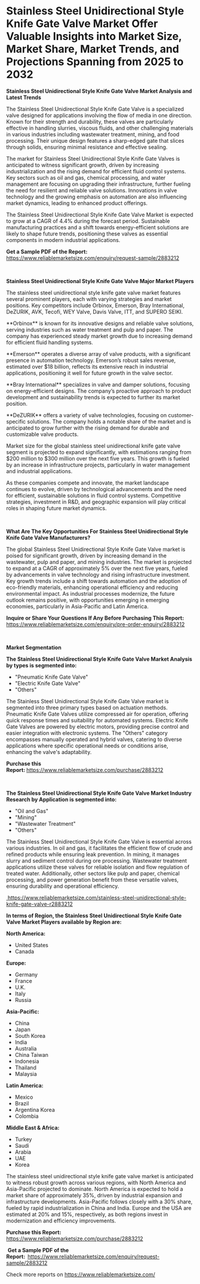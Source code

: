 <p><h1>Stainless Steel Unidirectional Style Knife Gate Valve Market Offer Valuable Insights into Market Size, Market Share, Market Trends, and Projections Spanning from 2025 to 2032</h1></p><p><strong>Stainless Steel Unidirectional Style Knife Gate Valve Market Analysis and Latest Trends</strong></p>
<p><p>The Stainless Steel Unidirectional Style Knife Gate Valve is a specialized valve designed for applications involving the flow of media in one direction. Known for their strength and durability, these valves are particularly effective in handling slurries, viscous fluids, and other challenging materials in various industries including wastewater treatment, mining, and food processing. Their unique design features a sharp-edged gate that slices through solids, ensuring minimal resistance and effective sealing.</p><p>The market for Stainless Steel Unidirectional Style Knife Gate Valves is anticipated to witness significant growth, driven by increasing industrialization and the rising demand for efficient fluid control systems. Key sectors such as oil and gas, chemical processing, and water management are focusing on upgrading their infrastructure, further fueling the need for resilient and reliable valve solutions. Innovations in valve technology and the growing emphasis on automation are also influencing market dynamics, leading to enhanced product offerings.</p><p>The Stainless Steel Unidirectional Style Knife Gate Valve Market is expected to grow at a CAGR of 4.4% during the forecast period. Sustainable manufacturing practices and a shift towards energy-efficient solutions are likely to shape future trends, positioning these valves as essential components in modern industrial applications.</p></p>
<p><strong>Get a Sample PDF of the Report:&nbsp;</strong> <a href="https://www.reliablemarketsize.com/enquiry/request-sample/2883212?utm_campaign=2625&utm_medium=2&utm_source=Github&utm_content=ia&utm_term=13032025&utm_id=stainless-steel-unidirectional-style-knife-gate-valve">https://www.reliablemarketsize.com/enquiry/request-sample/2883212</a></p>
<p>&nbsp;</p>
<p><strong>Stainless Steel Unidirectional Style Knife Gate Valve Major Market Players</strong></p>
<p><p>The stainless steel unidirectional style knife gate valve market features several prominent players, each with varying strategies and market positions. Key competitors include Orbinox, Emerson, Bray International, DeZURIK, AVK, Tecofi, WEY Valve, Davis Valve, ITT, and SUPERO SEIKI.</p><p>**Orbinox** is known for its innovative designs and reliable valve solutions, serving industries such as water treatment and pulp and paper. The company has experienced steady market growth due to increasing demand for efficient fluid handling systems. </p><p>**Emerson** operates a diverse array of valve products, with a significant presence in automation technology. Emerson’s robust sales revenue, estimated over $18 billion, reflects its extensive reach in industrial applications, positioning it well for future growth in the valve sector.</p><p>**Bray International** specializes in valve and damper solutions, focusing on energy-efficient designs. The company’s proactive approach to product development and sustainability trends is expected to further its market position.</p><p>**DeZURIK** offers a variety of valve technologies, focusing on customer-specific solutions. The company holds a notable share of the market and is anticipated to grow further with the rising demand for durable and customizable valve products.</p><p>Market size for the global stainless steel unidirectional knife gate valve segment is projected to expand significantly, with estimations ranging from $200 million to $300 million over the next five years. This growth is fueled by an increase in infrastructure projects, particularly in water management and industrial applications.</p><p>As these companies compete and innovate, the market landscape continues to evolve, driven by technological advancements and the need for efficient, sustainable solutions in fluid control systems. Competitive strategies, investment in R&D, and geographic expansion will play critical roles in shaping future market dynamics.</p></p>
<p>&nbsp;</p>
<p><strong>What Are The Key Opportunities For Stainless Steel Unidirectional Style Knife Gate Valve Manufacturers?</strong></p>
<p><p>The global Stainless Steel Unidirectional Style Knife Gate Valve market is poised for significant growth, driven by increasing demand in the wastewater, pulp and paper, and mining industries. The market is projected to expand at a CAGR of approximately 5% over the next five years, fueled by advancements in valve technology and rising infrastructure investment. Key growth trends include a shift towards automation and the adoption of eco-friendly materials, enhancing operational efficiency and reducing environmental impact. As industrial processes modernize, the future outlook remains positive, with opportunities emerging in emerging economies, particularly in Asia-Pacific and Latin America.</p></p>
<p><strong>Inquire or Share Your Questions If Any Before Purchasing This Report:</strong> <a href="https://www.reliablemarketsize.com/enquiry/pre-order-enquiry/2883212?utm_campaign=2625&utm_medium=2&utm_source=Github&utm_content=ia&utm_term=13032025&utm_id=stainless-steel-unidirectional-style-knife-gate-valve">https://www.reliablemarketsize.com/enquiry/pre-order-enquiry/2883212</a></p>
<p>&nbsp;</p>
<p><strong>Market Segmentation</strong></p>
<p><strong>The Stainless Steel Unidirectional Style Knife Gate Valve Market Analysis by types is segmented into:</strong></p>
<p><ul><li>"Pneumatic Knife Gate Valve"</li><li>"Electric Knife Gate Valve"</li><li>"Others"</li></ul></p>
<p><p>The Stainless Steel Unidirectional Style Knife Gate Valve market is segmented into three primary types based on actuation methods. Pneumatic Knife Gate Valves utilize compressed air for operation, offering quick response times and suitability for automated systems. Electric Knife Gate Valves are powered by electric motors, providing precise control and easier integration with electronic systems. The "Others" category encompasses manually operated and hybrid valves, catering to diverse applications where specific operational needs or conditions arise, enhancing the valve's adaptability.</p></p>
<p><strong>Purchase this Report:&nbsp;</strong><a href="https://www.reliablemarketsize.com/purchase/2883212?utm_campaign=2625&utm_medium=2&utm_source=Github&utm_content=ia&utm_term=13032025&utm_id=stainless-steel-unidirectional-style-knife-gate-valve">https://www.reliablemarketsize.com/purchase/2883212</a></p>
<p>&nbsp;</p>
<p><strong>The Stainless Steel Unidirectional Style Knife Gate Valve Market Industry Research by Application is segmented into:</strong></p>
<p><ul><li>"Oil and Gas"</li><li>"Mining"</li><li>"Wastewater Treatment"</li><li>"Others"</li></ul></p>
<p><p>The Stainless Steel Unidirectional Style Knife Gate Valve is essential across various industries. In oil and gas, it facilitates the efficient flow of crude and refined products while ensuring leak prevention. In mining, it manages slurry and sediment control during ore processing. Wastewater treatment applications utilize these valves for reliable isolation and flow regulation of treated water. Additionally, other sectors like pulp and paper, chemical processing, and power generation benefit from these versatile valves, ensuring durability and operational efficiency.</p></p>
<p><a href="https://www.reliablemarketsize.com/stainless-steel-unidirectional-style-knife-gate-valve-r2883212?utm_campaign=2625&utm_medium=2&utm_source=Github&utm_content=ia&utm_term=13032025&utm_id=stainless-steel-unidirectional-style-knife-gate-valve">&nbsp;https://www.reliablemarketsize.com/stainless-steel-unidirectional-style-knife-gate-valve-r2883212</a></p>
<p><strong>In terms of Region, the Stainless Steel Unidirectional Style Knife Gate Valve Market Players available by Region are:</strong></p>
<p>
    <p> <strong> North America: </strong>
        <ul>
            <li>United States</li>
            <li>Canada</li>
        </ul>
        </p> 
    <p> <strong> Europe: </strong>
        <ul>
            <li>Germany</li>
            <li>France</li>
            <li>U.K.</li>
            <li>Italy</li>
            <li>Russia</li>
        </ul>
        </p> 
    <p> <strong> Asia-Pacific: </strong>
        <ul>
            <li>China</li>
            <li>Japan</li>
            <li>South Korea</li>
            <li>India</li>
            <li>Australia</li>
            <li>China Taiwan</li>
            <li>Indonesia</li>
            <li>Thailand</li>
            <li>Malaysia</li>
        </ul>
        </p> 
    <p> <strong> Latin America: </strong>
        <ul>
            <li>Mexico</li>
            <li>Brazil</li>
            <li>Argentina Korea</li>
            <li>Colombia</li>
        </ul>
        </p> 
    <p> <strong> Middle East & Africa: </strong>
        <ul>
            <li>Turkey</li>
            <li>Saudi</li>
            <li>Arabia</li>
            <li>UAE</li>
            <li>Korea</li>
        </ul>
    </p>
    </p>
<p><p>The stainless steel unidirectional style knife gate valve market is anticipated to witness robust growth across various regions, with North America and Asia-Pacific projected to dominate. North America is expected to hold a market share of approximately 35%, driven by industrial expansion and infrastructure developments. Asia-Pacific follows closely with a 30% share, fueled by rapid industrialization in China and India. Europe and the USA are estimated at 20% and 15%, respectively, as both regions invest in modernization and efficiency improvements.</p></p>
<p><strong>Purchase this Report: </strong><a href="https://www.reliablemarketsize.com/purchase/2883212?utm_campaign=2625&utm_medium=2&utm_source=Github&utm_content=ia&utm_term=13032025&utm_id=stainless-steel-unidirectional-style-knife-gate-valve">https://www.reliablemarketsize.com/purchase/2883212</a></p>
<p>&nbsp;<strong>Get a Sample PDF of the Report:&nbsp;&nbsp;</strong><a href="https://www.reliablemarketsize.com/enquiry/request-sample/2883212?utm_campaign=2625&utm_medium=2&utm_source=Github&utm_content=ia&utm_term=13032025&utm_id=stainless-steel-unidirectional-style-knife-gate-valve">https://www.reliablemarketsize.com/enquiry/request-sample/2883212</a></p>
<p><strong></strong></p>
<p>Check more reports on <a href="https://www.reliablemarketsize.com/?utm_campaign=2625&utm_medium=2&utm_source=Github&utm_content=ia&utm_term=13032025&utm_id=stainless-steel-unidirectional-style-knife-gate-valve">https://www.reliablemarketsize.com/</a></p>
